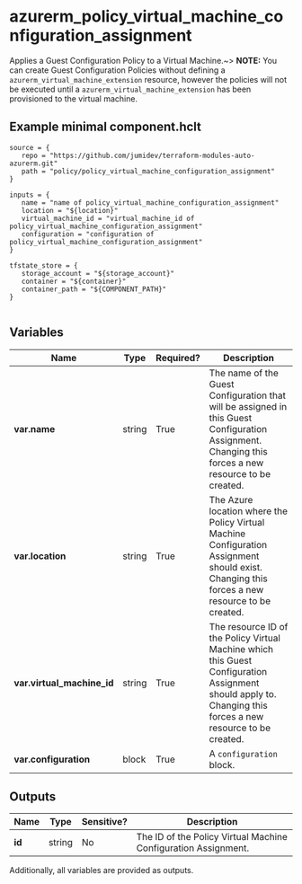# azurerm_policy_virtual_machine_configuration_assignment

Applies a Guest Configuration Policy to a Virtual Machine.~> **NOTE:** You can create Guest Configuration Policies without defining a `azurerm_virtual_machine_extension` resource, however the policies will not be executed until a `azurerm_virtual_machine_extension` has been provisioned to the virtual machine.

## Example minimal component.hclt

```hcl
source = {
   repo = "https://github.com/jumidev/terraform-modules-auto-azurerm.git" 
   path = "policy/policy_virtual_machine_configuration_assignment" 
}

inputs = {
   name = "name of policy_virtual_machine_configuration_assignment" 
   location = "${location}" 
   virtual_machine_id = "virtual_machine_id of policy_virtual_machine_configuration_assignment" 
   configuration = "configuration of policy_virtual_machine_configuration_assignment" 
}

tfstate_store = {
   storage_account = "${storage_account}" 
   container = "${container}" 
   container_path = "${COMPONENT_PATH}" 
}


```

## Variables

| Name | Type | Required? |  Description |
| ---- | ---- | --------- |  ----------- |
| **var.name** | string | True | The name of the Guest Configuration that will be assigned in this Guest Configuration Assignment. Changing this forces a new resource to be created. | 
| **var.location** | string | True | The Azure location where the Policy Virtual Machine Configuration Assignment should exist. Changing this forces a new resource to be created. | 
| **var.virtual_machine_id** | string | True | The resource ID of the Policy Virtual Machine which this Guest Configuration Assignment should apply to. Changing this forces a new resource to be created. | 
| **var.configuration** | block | True | A `configuration` block. | 



## Outputs

| Name | Type | Sensitive? | Description |
| ---- | ---- | --------- | --------- |
| **id** | string | No  | The ID of the Policy Virtual Machine Configuration Assignment. | 

Additionally, all variables are provided as outputs.
